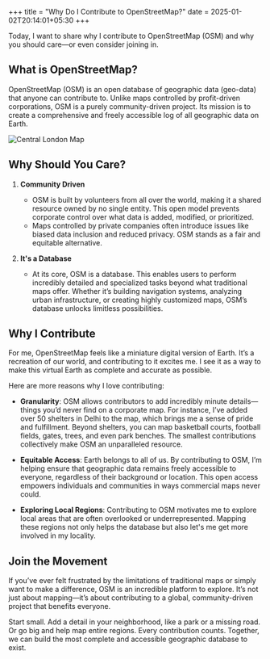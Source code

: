 +++
title = "Why Do I Contribute to OpenStreetMap?"
date = 2025-01-02T20:14:01+05:30
+++

Today, I want to share why I contribute to OpenStreetMap (OSM) and why you should care—or even consider joining in.

## What is OpenStreetMap?

OpenStreetMap (OSM) is an open database of geographic data (geo-data) that anyone can contribute to. Unlike maps controlled by profit-driven corporations, OSM is a purely community-driven project. Its mission is to create a comprehensive and freely accessible log of all geographic data on Earth.

![Central London Map](https://upload.wikimedia.org/wikipedia/commons/f/f7/Soho_-_map_1.png)

## Why Should You Care?

1. **Community Driven**
   - OSM is built by volunteers from all over the world, making it a shared resource owned by no single entity. This open model prevents corporate control over what data is added, modified, or prioritized.
   - Maps controlled by private companies often introduce issues like biased data inclusion and reduced privacy. OSM stands as a fair and equitable alternative.

2. **It's a Database**
   - At its core, OSM is a database. This enables users to perform incredibly detailed and specialized tasks beyond what traditional maps offer. Whether it’s building navigation systems, analyzing urban infrastructure, or creating highly customized maps, OSM’s database unlocks limitless possibilities.

## Why I Contribute

For me, OpenStreetMap feels like a miniature digital version of Earth. It’s a recreation of our world, and contributing to it excites me. I see it as a way to make this virtual Earth as complete and accurate as possible.

Here are more reasons why I love contributing:

- **Granularity**: OSM allows contributors to add incredibly minute details—things you’d never find on a corporate map. For instance, I’ve added over 50 shelters in Delhi to the map, which brings me a sense of pride and fulfillment. Beyond shelters, you can map basketball courts, football fields, gates, trees, and even park benches. The smallest contributions collectively make OSM an unparalleled resource.

- **Equitable Access**: Earth belongs to all of us. By contributing to OSM, I’m helping ensure that geographic data remains freely accessible to everyone, regardless of their background or location. This open access empowers individuals and communities in ways commercial maps never could.

- **Exploring Local Regions**: Contributing to OSM motivates me to explore local areas that are often overlooked or underrepresented. Mapping these regions not only helps the database but also let's me get more involved in my locality.

## Join the Movement

If you’ve ever felt frustrated by the limitations of traditional maps or simply want to make a difference, OSM is an incredible platform to explore. It’s not just about mapping—it’s about contributing to a global, community-driven project that benefits everyone.

Start small. Add a detail in your neighborhood, like a park or a missing road. Or go big and help map entire regions. Every contribution counts. Together, we can build the most complete and accessible geographic database to exist.